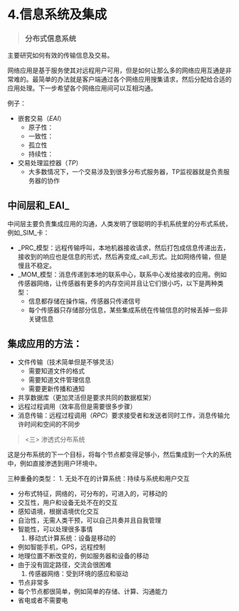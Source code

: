 # 4.信息系统及集成

> ### 分布式信息系统

主要研究如何有效的传输信息及交易。

网络应用是基于服务使其对远程用户可用，但是如何让那么多的网络应用互通是非常难的。最简单的办法就是客户端通过各个网络应用搜集请求，然后分配给合适的应用处理。下一步希望各个网络应用间可以互相沟通。

例子：

* 嵌套交易（_EAI_）
  * 原子性：
  * 一致性：
  * 孤立性
  * 持续性：
* 交易处理监控器（_TP_）
  * 大多数情况下，一个交易涉及到很多分布式服务器，TP监视器就是负责服务器的协作

## 中间层和_EAI_

中间层主要负责集成应用的沟通，人类发明了很聪明的手机系统里的分布式系统，例如_SIM_卡：

* _PRC_模型：远程传输呼叫，本地机器接收请求，然后打包成信息传递出去，接收到的响应也是信息的形式，然后再变成_call_形式。比如网络传输，但是慢且不稳定。
* _MOM_模型：消息传递到本地的联系中心，联系中心发给接收的应用。例如传感器网络，让传感器有更多的内存空间并且让它们很小巧，以下是两种类型：
  * 信息都存储在操作端，传感器只传递信号
  * 每个传感器只存储部分信息，某些集成系统在传输信息的时候丢掉一些非关键信息

## 集成应用的方法：

* 文件传输（技术简单但是不够灵活）
  * 需要知道文件的格式
  * 需要知道文件管理信息
  * 需要更新传播和通知
* 共享数据库（更加灵活但是要求共同的数据框架）
* 远程过程调用（效率高但是需要很多步骤）
* 消息传输：远程过程调用（_RPC_）要求接受者和发送者同时工作，消息传输允许时间和空间的不同步

> &lt;三&gt; 渗透式分布系统

这是分布系统的下一个目标，将每个节点都变得足够小，然后集成到一个大的系统中，例如直接渗透到用户环境中。

三种重叠的类型： 1. 无处不在的计算系统：持续与系统和用户交互

* 分布式特征，网络的，可分布的，可进入的，可移动的
* 交互性，用户和设备无处不在的交互
* 感知语境，根据语境优化交互
* 自治性，无需人类干预，可以自己共奏并且自我管理
* 智能性，可以处理很多事情
  1. 移动式计算系统：设备是移动的
* 例如智能手机，GPS，远程控制
* 地理位置不断改变的，例如服务器和设备的移动
* 由于没有固定路径，交流会很困难
  1. 传感器网络：受到环境的感应和驱动
* 节点非常多
* 每个节点都很简单，例如简单的存储、计算、沟通能力
* 省电或者不需要电

